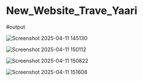 <h1>New_Website_Trave_Yaari</h1>

#output

![Screenshot 2025-04-11 145130](https://github.com/user-attachments/assets/efb21119-7edc-456a-b351-3ed1418a8e54)

![Screenshot 2025-04-11 150112](https://github.com/user-attachments/assets/69a6cad6-154e-450d-8331-ae7c1b513685)

![Screenshot 2025-04-11 150822](https://github.com/user-attachments/assets/d5e5a249-995b-4ce0-9d11-47ba4be6c45d)


![Screenshot 2025-04-11 151608](https://github.com/user-attachments/assets/61cab02f-e863-4dd4-8fbf-ba5894c07463)
